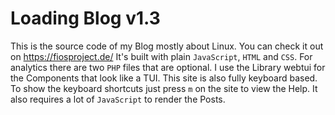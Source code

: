 # Loading Blog v1.3
This is the source code of my Blog mostly about Linux. You can check it out on https://fiosproject.de/
It's built with plain `JavaScript`, `HTML` and `CSS`. For analytics there are two `PHP` files that are optional. I use the Library webtui for the Components that look like a TUI. This site is also fully keyboard based. To show the keyboard shortcuts just press `m` on the site to view the Help. It also requires a lot of `JavaScript` to render the Posts.